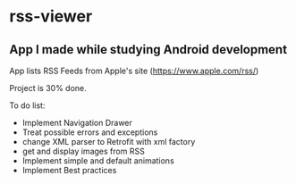 # rss-viewer
App I made while studying Android development
---
App lists RSS Feeds from Apple's site (https://www.apple.com/rss/)

Project is 30% done.


To do list:
- Implement Navigation Drawer
- Treat possible errors and exceptions
- change XML parser to Retrofit with xml factory
- get and display images from RSS
- Implement simple and default animations
- Implement Best practices

